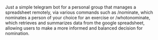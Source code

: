 Just a simple telegram bot for a personal group that manages a spreadsheet remotely, via various commands such as /nominate, which nominates a person of your choice for an exercise or /whotonominate, which retrieves and summarizes data from the google spreadsheet, allowing users to make a more informed and balanced decision for nomination. 
